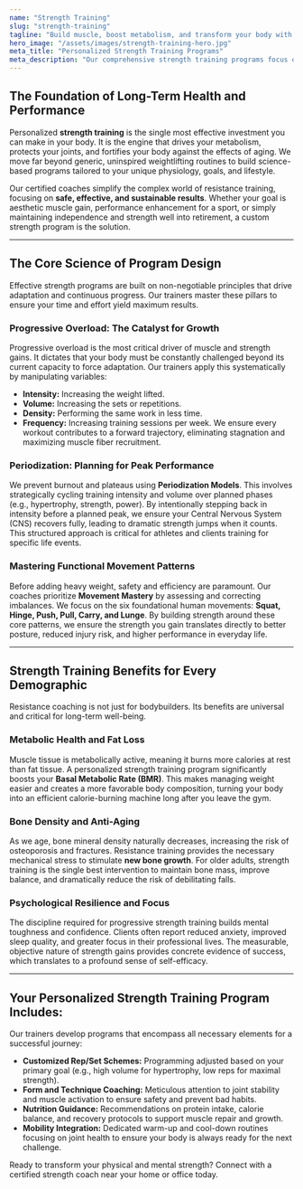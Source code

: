 ```yaml
---
name: "Strength Training"
slug: "strength-training"
tagline: "Build muscle, boost metabolism, and transform your body with expert resistance coaching."
hero_image: "/assets/images/strength-training-hero.jpg"
meta_title: "Personalized Strength Training Programs"
meta_description: "Our comprehensive strength training programs focus on proper form, progressive overload, and periodization to deliver sustainable, safe results for all ages and fitness levels."
---
```

## The Foundation of Long-Term Health and Performance

Personalized **strength training** is the single most effective investment you can make in your body. It is the engine that drives your metabolism, protects your joints, and fortifies your body against the effects of aging. We move far beyond generic, uninspired weightlifting routines to build science-based programs tailored to your unique physiology, goals, and lifestyle.

Our certified coaches simplify the complex world of resistance training, focusing on **safe, effective, and sustainable results**. Whether your goal is aesthetic muscle gain, performance enhancement for a sport, or simply maintaining independence and strength well into retirement, a custom strength program is the solution.

---

## The Core Science of Program Design

Effective strength programs are built on non-negotiable principles that drive adaptation and continuous progress. Our trainers master these pillars to ensure your time and effort yield maximum results.

### Progressive Overload: The Catalyst for Growth
Progressive overload is the most critical driver of muscle and strength gains. It dictates that your body must be constantly challenged beyond its current capacity to force adaptation. Our trainers apply this systematically by manipulating variables:
* **Intensity:** Increasing the weight lifted.
* **Volume:** Increasing the sets or repetitions.
* **Density:** Performing the same work in less time.
* **Frequency:** Increasing training sessions per week.
We ensure every workout contributes to a forward trajectory, eliminating stagnation and maximizing muscle fiber recruitment.

### Periodization: Planning for Peak Performance
We prevent burnout and plateaus using **Periodization Models**. This involves strategically cycling training intensity and volume over planned phases (e.g., hypertrophy, strength, power). By intentionally stepping back in intensity before a planned peak, we ensure your Central Nervous System (CNS) recovers fully, leading to dramatic strength jumps when it counts. This structured approach is critical for athletes and clients training for specific life events.

### Mastering Functional Movement Patterns
Before adding heavy weight, safety and efficiency are paramount. Our coaches prioritize **Movement Mastery** by assessing and correcting imbalances. We focus on the six foundational human movements: **Squat, Hinge, Push, Pull, Carry, and Lunge**. By building strength around these core patterns, we ensure the strength you gain translates directly to better posture, reduced injury risk, and higher performance in everyday life.

---

## Strength Training Benefits for Every Demographic

Resistance coaching is not just for bodybuilders. Its benefits are universal and critical for long-term well-being.

### Metabolic Health and Fat Loss
Muscle tissue is metabolically active, meaning it burns more calories at rest than fat tissue. A personalized strength training program significantly boosts your **Basal Metabolic Rate (BMR)**. This makes managing weight easier and creates a more favorable body composition, turning your body into an efficient calorie-burning machine long after you leave the gym.

### Bone Density and Anti-Aging
As we age, bone mineral density naturally decreases, increasing the risk of osteoporosis and fractures. Resistance training provides the necessary mechanical stress to stimulate **new bone growth**. For older adults, strength training is the single best intervention to maintain bone mass, improve balance, and dramatically reduce the risk of debilitating falls.

### Psychological Resilience and Focus
The discipline required for progressive strength training builds mental toughness and confidence. Clients often report reduced anxiety, improved sleep quality, and greater focus in their professional lives. The measurable, objective nature of strength gains provides concrete evidence of success, which translates to a profound sense of self-efficacy.

---

## Your Personalized Strength Training Program Includes:

Our trainers develop programs that encompass all necessary elements for a successful journey:

* **Customized Rep/Set Schemes:** Programming adjusted based on your primary goal (e.g., high volume for hypertrophy, low reps for maximal strength).
* **Form and Technique Coaching:** Meticulous attention to joint stability and muscle activation to ensure safety and prevent bad habits.
* **Nutrition Guidance:** Recommendations on protein intake, calorie balance, and recovery protocols to support muscle repair and growth.
* **Mobility Integration:** Dedicated warm-up and cool-down routines focusing on joint health to ensure your body is always ready for the next challenge.

Ready to transform your physical and mental strength? Connect with a certified strength coach near your home or office today.